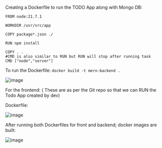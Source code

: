 Creating a Dockerfile to run the TODO App along with Mongo DB:

```
FROM node:21.7.1

WORKDIR /usr/src/app

COPY package*.json ./

RUN npm install

COPY . .
#CMD is also similar to RUN but RUN will stop after running task
CMD ["node","server"]

```

To run the Dockerfile: `docker build -t mern-backend .`

![image](https://github.com/balajisomasale/Complete-DevOps-Course/assets/35003840/bbd8f5ca-d3a1-4c10-99f3-f8852e9dfe7f)

For the frontend: ( These are as per the Git repo so that we can RUN the Todo App created by dev)

Dockerfile: 

![image](https://github.com/balajisomasale/Complete-DevOps-Course/assets/35003840/422cca3b-4fde-4ca9-8441-833995f27043)

After running both Dockerfiles for front and backend; docker images are built:

![image](https://github.com/balajisomasale/Complete-DevOps-Course/assets/35003840/fac82bc9-5dcb-466a-b8ac-11b52aa7bdfe)

